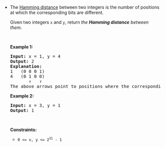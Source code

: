 - <p>The <a href="https://en.wikipedia.org/wiki/Hamming_distance" target="_blank">Hamming distance</a> between two integers is the number of positions at which the corresponding bits are different.</p>
  
  <p>Given two integers <code>x</code> and <code>y</code>, return <em>the <strong>Hamming distance</strong> between them</em>.</p>
  
  <p>&nbsp;</p>
  <p><strong class="example">Example 1:</strong></p>
  
  <pre>
  <strong>Input:</strong> x = 1, y = 4
  <strong>Output:</strong> 2
  <strong>Explanation:</strong>
  1   (0 0 0 1)
  4   (0 1 0 0)
         &uarr;   &uarr;
  The above arrows point to positions where the corresponding bits are different.
  </pre>
  
  <p><strong class="example">Example 2:</strong></p>
  
  <pre>
  <strong>Input:</strong> x = 3, y = 1
  <strong>Output:</strong> 1
  </pre>
  
  <p>&nbsp;</p>
  <p><strong>Constraints:</strong></p>
  
  <ul>
  	<li><code>0 &lt;=&nbsp;x, y &lt;= 2<sup>31</sup> - 1</code></li>
  </ul>